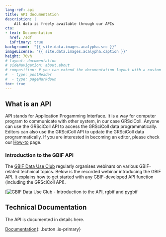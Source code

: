 ```yaml
---
lang-ref: api
title: API documentation
description: |
    All data is freely available through our APIs
cta: 
- text: Documentation
  href: /sdf
  isPrimary: true
background:  "{{ site.data.images.acalypha.src }}"
imageLicense: "{{ site.data.images.acalypha.caption }}"
height: 70vh
# layout: documentation
# sideNavigation: about.about
# composition: # you can extend the documentation layout with a custom composition
#  - type: postHeader
#  - type: pageMarkdown
toc: true
---
```


## What is an API

API stands for Application Progamming Interface. It is a way for computer program to communicate with other system, in our case GRSciColl. Anyone can use the GRSciColl API to access the GRSciColl data programmatically.
Editors can also use the GRSciColl API to update the GRSciColl data programmatically. If you are interested in becoming an editor, please check our [How-to](how-to#become-editor) page.

### Introduction to the GBIF API

The [GBIF Data Use Club](https://www.gbif.org/data-use-club) regularly organises webinars on various GBIF-related technical topics. Below is the recorded webinar introducing the GBIF API. It explains how to get started with any GBIF-developed API function (including the GRSciColl API).

[![GBIF Data Use Club - Introduction to the API, rgbif and pygbif]({[video-url](https://player.vimeo.com/video/797699677)})

## Technical Documentation

The API is documented in details here.

[Documentation](https://gbif.org/developer/registry#collections){: .button .is-primary}

